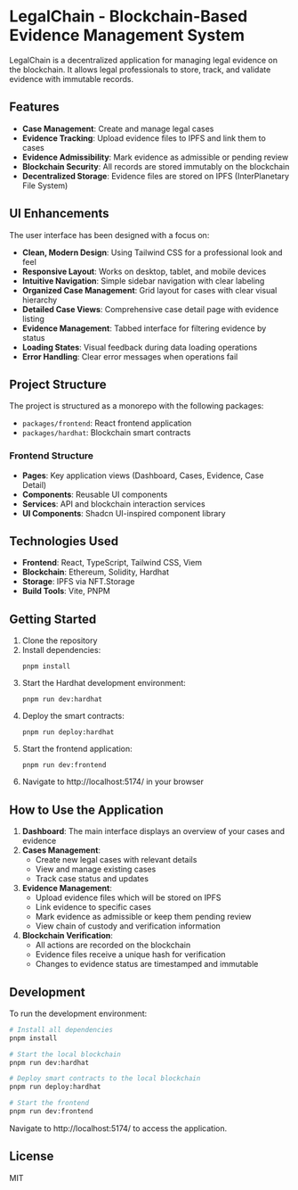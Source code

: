 # LegalChain - Blockchain-Based Evidence Management System

LegalChain is a decentralized application for managing legal evidence on the blockchain. It allows legal professionals to store, track, and validate evidence with immutable records.

## Features

- **Case Management**: Create and manage legal cases
- **Evidence Tracking**: Upload evidence files to IPFS and link them to cases
- **Evidence Admissibility**: Mark evidence as admissible or pending review
- **Blockchain Security**: All records are stored immutably on the blockchain
- **Decentralized Storage**: Evidence files are stored on IPFS (InterPlanetary File System)

## UI Enhancements

The user interface has been designed with a focus on:

- **Clean, Modern Design**: Using Tailwind CSS for a professional look and feel
- **Responsive Layout**: Works on desktop, tablet, and mobile devices
- **Intuitive Navigation**: Simple sidebar navigation with clear labeling
- **Organized Case Management**: Grid layout for cases with clear visual hierarchy
- **Detailed Case Views**: Comprehensive case detail page with evidence listing
- **Evidence Management**: Tabbed interface for filtering evidence by status
- **Loading States**: Visual feedback during data loading operations
- **Error Handling**: Clear error messages when operations fail

## Project Structure

The project is structured as a monorepo with the following packages:

- `packages/frontend`: React frontend application
- `packages/hardhat`: Blockchain smart contracts

### Frontend Structure

- **Pages**: Key application views (Dashboard, Cases, Evidence, Case Detail)
- **Components**: Reusable UI components 
- **Services**: API and blockchain interaction services
- **UI Components**: Shadcn UI-inspired component library

## Technologies Used

- **Frontend**: React, TypeScript, Tailwind CSS, Viem
- **Blockchain**: Ethereum, Solidity, Hardhat
- **Storage**: IPFS via NFT.Storage
- **Build Tools**: Vite, PNPM

## Getting Started

1. Clone the repository
2. Install dependencies:
   ```
   pnpm install
   ```
3. Start the Hardhat development environment:
   ```
   pnpm run dev:hardhat
   ```
4. Deploy the smart contracts:
   ```
   pnpm run deploy:hardhat
   ```
5. Start the frontend application:
   ```
   pnpm run dev:frontend
   ```
6. Navigate to http://localhost:5174/ in your browser

## How to Use the Application

1. **Dashboard**: The main interface displays an overview of your cases and evidence
2. **Cases Management**: 
   - Create new legal cases with relevant details
   - View and manage existing cases
   - Track case status and updates
3. **Evidence Management**:
   - Upload evidence files which will be stored on IPFS
   - Link evidence to specific cases
   - Mark evidence as admissible or keep them pending review
   - View chain of custody and verification information
4. **Blockchain Verification**:
   - All actions are recorded on the blockchain
   - Evidence files receive a unique hash for verification
   - Changes to evidence status are timestamped and immutable

## Development

To run the development environment:

```bash
# Install all dependencies
pnpm install

# Start the local blockchain
pnpm run dev:hardhat

# Deploy smart contracts to the local blockchain
pnpm run deploy:hardhat

# Start the frontend
pnpm run dev:frontend
```

Navigate to http://localhost:5174/ to access the application.

## License

MIT 